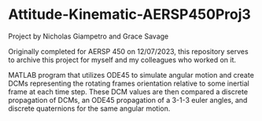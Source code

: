 # Attitude-Kinematic-AERSP450Proj3
Project by Nicholas Giampetro and Grace Savage

Originally completed for AERSP 450 on 12/07/2023, this repository serves to archive this project for myself and my colleagues who worked on it.

MATLAB program that utilizes ODE45 to simulate angular motion and create DCMs representing the rotating frames orientation relative to some inertial frame at each time step. These DCM values are then compared a discrete propagation of DCMs, an ODE45 propagation of a 3-1-3 euler angles, and discrete quaternions for the same angular motion.
